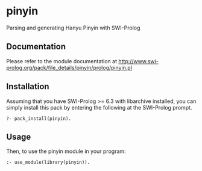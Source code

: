pinyin
======

Parsing and generating Hanyu Pinyin with SWI-Prolog

Documentation
-------------

Please refer to the module documentation at
http://www.swi-prolog.org/pack/file_details/pinyin/prolog/pinyin.pl

Installation
------------

Assuming that you have SWI-Prolog >= 6.3 with libarchive installed, you can
simply install this pack by entering the following at the SWI-Prolog prompt.

    ?- pack_install(pinyin).

Usage
-----

Then, to use the pinyin module in your program:

    :- use_module(library(pinyin)).
